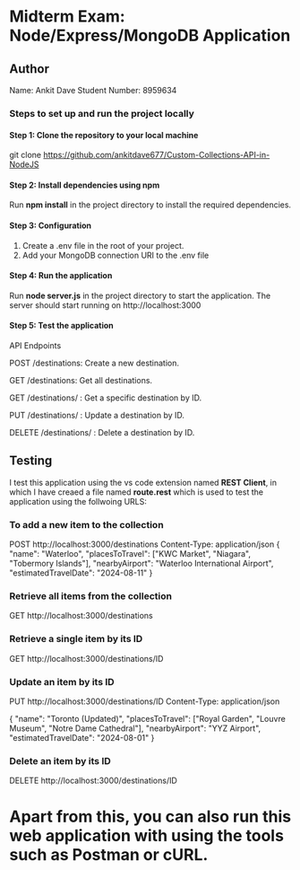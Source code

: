 # Midterm Exam: Node/Express/MongoDB Application

## Author

Name: Ankit Dave
Student Number: 8959634

### Steps to set up and run the project locally

#### Step 1: Clone the repository to your local machine
git clone https://github.com/ankitdave677/Custom-Collections-API-in-NodeJS

#### Step 2: Install dependencies using npm
Run **npm install** in the project directory to install the required dependencies.

#### Step 3: Configuration
 1. Create a .env file in the root of your project.
 2. Add your MongoDB connection URI to the .env file
 
#### Step 4: Run the application
Run **node server.js** in the project directory to start the application.
The server should start running on http://localhost:3000

#### Step 5: Test the application
API Endpoints

POST /destinations: Create a new destination.

GET /destinations: Get all destinations.

GET /destinations/
: Get a specific destination by ID.

PUT /destinations/
: Update a destination by ID.

DELETE /destinations/
: Delete a destination by ID.

## Testing

I test this application using the vs code extension named **REST Client**, in which I have creaed a file named **route.rest** which is used to test the application using the follwoing URLS:

### To add a new item to the collection
POST http://localhost:3000/destinations
Content-Type: application/json
  {
    "name": "Waterloo",
    "placesToTravel": ["KWC Market", "Niagara", "Tobermory Islands"],
    "nearbyAirport": "Waterloo International Airport",
    "estimatedTravelDate": "2024-08-11"
  }

### Retrieve all items from the collection
GET http://localhost:3000/destinations

### Retrieve a single item by its ID
GET http://localhost:3000/destinations/ID

### Update an item by its ID
PUT http://localhost:3000/destinations/ID
Content-Type: application/json

{
  "name": "Toronto (Updated)",
  "placesToTravel": ["Royal Garden", "Louvre Museum", "Notre Dame Cathedral"],
  "nearbyAirport": "YYZ Airport",
  "estimatedTravelDate": "2024-08-01"
}

### Delete an item by its ID
DELETE http://localhost:3000/destinations/ID

# Apart from this, you can also run this web application with using the tools such as Postman or cURL.
